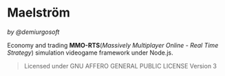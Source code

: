 Maelström
===========
_by @demiurgosoft_

Economy and trading **MMO-RTS**(_Massively Multiplayer Online - Real Time Strategy_) simulation videogame framework under Node.js. 

> Licensed under GNU AFFERO GENERAL PUBLIC LICENSE Version 3
